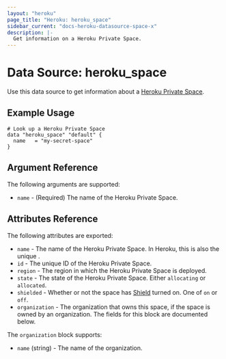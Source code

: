 ```yaml
---
layout: "heroku"
page_title: "Heroku: heroku_space"
sidebar_current: "docs-heroku-datasource-space-x"
description: |-
  Get information on a Heroku Private Space.
---
```


# Data Source: heroku_space

Use this data source to get information about a [Heroku Private Space](https://www.heroku.com/private-spaces).

## Example Usage

```hcl
# Look up a Heroku Private Space
data "heroku_space" "default" {
  name   = "my-secret-space"
}
```

## Argument Reference

The following arguments are supported:

* `name` - (Required) The name of the Heroku Private Space.

## Attributes Reference

The following attributes are exported:

* `name` - The name of the Heroku Private Space. In Heroku, this is also the unique .
* `id` - The unique ID of the Heroku Private Space.
* `region` - The region in which the Heroku Private Space is deployed.
* `state` - The state of the Heroku Private Space. Either `allocating` or `allocated`.
* `shielded` - Whether or not the space has [Shield](https://devcenter.heroku.com/articles/private-spaces#shield-private-spaces) turned on. One of `on` or `off`.
* `organization` - The organization that owns this space, if the space is owned by an organization. The fields for this block are documented below.

The `organization` block supports:

* `name` (string) - The name of the organization.
